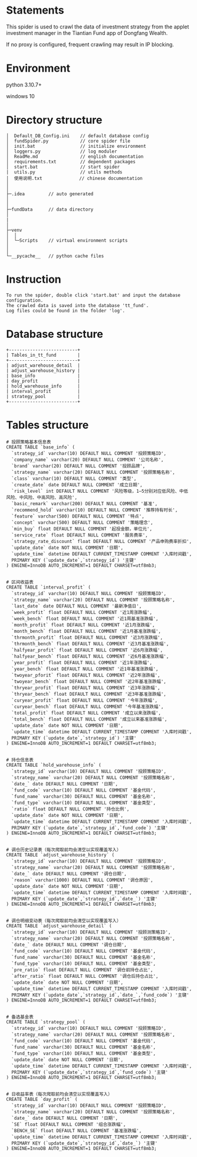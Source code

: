 # Statements
This spider is used to crawl the data of investment strategy from the applet investment manager in the Tiantian Fund app of Dongfang Wealth. 

If no proxy is configured, frequent crawling may result in IP blocking.



# Environment

python 3.10.7+

windows 10




# Directory structure
    │  Default_DB_Config.ini    // default database config
    │  fundSpider.py			// core spider file
    │  init.bat					// initialize environment
    │  loggers.py				// log moduler
    │  ReadMe.md				// english documentation
    │  requirements.txt			// dependent packages
    │  start.bat				// start spider
    |  utils.py					// utils methods
    │  使用说明.txt				 // chinese documentation
    │  
    │
    ├─.idea			// auto generated					
    │     
    │      
    ├─fundData		// data directory
    │ 
    |
    │          
    ├─venv			
    │  │              
    │  └─Scripts	// virtual environment scripts
    │      
    │              
    └─__pycache__	// python cache files



# Instruction

```
To run the spider, double click 'start.bat' and input the database configuration. 
The crawled data is saved into the database 'tt_fund'.
Log files could be found in the folder 'log'.
```



# Database structure

```
+--------------------------+
| Tables_in_tt_fund        |
+--------------------------+
| adjust_warehouse_detail  |
| adjust_warehouse_history |
| base_info                |
| day_profit               |
| hold_warehouse_info      |
| interval_profit          |
| strategy_pool            |
+--------------------------+
```



# Tables structure

```mysql
# 投顾策略基本信息表
CREATE TABLE `base_info` (
  `strategy_id` varchar(10) DEFAULT NULL COMMENT '投顾策略ID',
  `company_name` varchar(20) DEFAULT NULL COMMENT '公司名称',
  `brand` varchar(20) DEFAULT NULL COMMENT '投顾品牌',
  `strategy_name` varchar(20) DEFAULT NULL COMMENT '投顾策略名称',
  `class` varchar(10) DEFAULT NULL COMMENT '类型',
  `create_date` date DEFAULT NULL COMMENT '成立日期',
  `risk_level` int DEFAULT NULL COMMENT '风险等级，1—5分别对应低风险、中低风险、中风险、中高风险、高风险',
  `basic_remark` varchar(200) DEFAULT NULL COMMENT '基准',
  `recommend_hold` varchar(10) DEFAULT NULL COMMENT '推荐持有时长',
  `feature` varchar(500) DEFAULT NULL COMMENT '特点',
  `concept` varchar(500) DEFAULT NULL COMMENT '策略理念',
  `min_buy` float DEFAULT NULL COMMENT '起投金额，单位元',
  `service_rate` float DEFAULT NULL COMMENT '服务费率',
  `strategy_rate_discount` float DEFAULT NULL COMMENT '产品申购费率折扣',
  `update_date` date NOT NULL COMMENT '日期',
  `update_time` datetime DEFAULT CURRENT_TIMESTAMP COMMENT '入库时间戳',
  PRIMARY KEY (`update_date`,`strategy_id`) '主键'
) ENGINE=InnoDB AUTO_INCREMENT=1 DEFAULT CHARSET=utf8mb3;


# 区间收益表
CREATE TABLE `interval_profit` (
  `strategy_id` varchar(10) DEFAULT NULL COMMENT '投顾策略ID',
  `strategy_name` varchar(20) DEFAULT NULL COMMENT '投顾策略名称',
  `last_date` date DEFAULT NULL COMMENT '最新净值日',
  `week_profit` float DEFAULT NULL COMMENT '近1周涨跌幅',
  `week_bench` float DEFAULT NULL COMMENT '近1周基准涨跌幅',
  `month_profit` float DEFAULT NULL COMMENT '近1月涨跌幅',
  `month_bench` float DEFAULT NULL COMMENT '近1月基准涨跌幅',
  `thrmonth_profit` float DEFAULT NULL COMMENT '近3月涨跌幅',
  `thrmonth_bench` float DEFAULT NULL COMMENT '近3月基准涨跌幅',
  `halfyear_profit` float DEFAULT NULL COMMENT '近6月涨跌幅',
  `halfyear_bench` float DEFAULT NULL COMMENT '近6月基准涨跌幅',
  `year_profit` float DEFAULT NULL COMMENT '近1年涨跌幅',
  `year_bench` float DEFAULT NULL COMMENT '近1年基准涨跌幅',
  `twoyear_pforit` float DEFAULT NULL COMMENT '近2年涨跌幅',
  `twoyear_bench` float DEFAULT NULL COMMENT '近2年基准涨跌幅',
  `thryear_profit` float DEFAULT NULL COMMENT '近3年涨跌幅',
  `thryear_bench` float DEFAULT NULL COMMENT '近3年基准涨跌幅',
  `curyear_profit` float DEFAULT NULL COMMENT '今年涨跌幅',
  `curyear_bench` float DEFAULT NULL COMMENT '今年基准涨跌幅',
  `total_profit` float DEFAULT NULL COMMENT '成立以来涨跌幅',
  `total_bench` float DEFAULT NULL COMMENT '成立以来基准涨跌幅',
  `update_date` date NOT NULL COMMENT '日期',
  `update_time` datetime DEFAULT CURRENT_TIMESTAMP COMMENT '入库时间戳',
  PRIMARY KEY (`update_date`,`strategy_id`) '主键'
) ENGINE=InnoDB AUTO_INCREMENT=1 DEFAULT CHARSET=utf8mb3;


# 持仓信息表
CREATE TABLE `hold_warehouse_info` (
  `strategy_id` varchar(10) DEFAULT NULL COMMENT '投顾策略ID',
  `strategy_name` varchar(20) DEFAULT NULL COMMENT '投顾策略名称',
  `date_` date DEFAULT NULL COMMENT '日期',
  `fund_code` varchar(10) DEFAULT NULL COMMENT '基金代码',
  `fund_name` varchar(30) DEFAULT NULL COMMENT '基金名称',
  `fund_type` varchar(10) DEFAULT NULL COMMENT '基金类型',
  `ratio` float DEFAULT NULL COMMENT '持仓比例',
  `update_date` date NOT NULL COMMENT '日期',
  `update_time` datetime DEFAULT CURRENT_TIMESTAMP COMMENT '入库时间戳',
  PRIMARY KEY (`update_date`,`strategy_id`,`fund_code`) '主键'
) ENGINE=InnoDB AUTO_INCREMENT=1 DEFAULT CHARSET=utf8mb3;


# 调仓历史记录表（每次爬取前均会清空以实现覆盖写入）
CREATE TABLE `adjust_warehouse_history` (
  `strategy_id` varchar(10) DEFAULT NULL COMMENT '投顾策略ID',
  `strategy_name` varchar(20) DEFAULT NULL COMMENT '投顾策略名称',
  `date_` date DEFAULT NULL COMMENT '调仓日期',
  `reason` varchar(1000) DEFAULT NULL COMMENT '调仓原因',
  `update_date` date NOT NULL COMMENT '日期',
  `update_time` datetime DEFAULT CURRENT_TIMESTAMP COMMENT '入库时间戳',
  PRIMARY KEY (`update_date`,`strategy_id`,`date_`) '主键'
) ENGINE=InnoDB AUTO_INCREMENT=1 DEFAULT CHARSET=utf8mb3;


# 调仓明细变动表（每次爬取前均会清空以实现覆盖写入）
CREATE TABLE `adjust_warehouse_detail` (
  `strategy_id` varchar(10) DEFAULT NULL COMMENT '投顾测策略ID',
  `strategy_name` varchar(20) DEFAULT NULL COMMENT '投顾策略名称',
  `date_` date DEFAULT NULL COMMENT '调仓日期',
  `fund_code` varchar(10) DEFAULT NULL COMMENT '基金代码',
  `fund_name` varchar(30) DEFAULT NULL COMMENT '基金名称',
  `fund_type` varchar(10) DEFAULT NULL COMMENT '基金类型',
  `pre_ratio` float DEFAULT NULL COMMENT '调仓前持仓占比',
  `after_ratio` float DEFAULT NULL COMMENT '调仓后持仓占比',
  `update_date` date NOT NULL COMMENT '日期',
  `update_time` datetime DEFAULT CURRENT_TIMESTAMP COMMENT '入库时间戳',
  PRIMARY KEY (`update_date`,`strategy_id`,`date_`,`fund_code`) '主键'
) ENGINE=InnoDB AUTO_INCREMENT=1 DEFAULT CHARSET=utf8mb3;


# 备选基金表
CREATE TABLE `strategy_pool` (
  `strategy_id` varchar(10) DEFAULT NULL COMMENT '投顾策略ID',
  `strategy_name` varchar(20) DEFAULT NULL COMMENT '投顾策略名称',
  `fund_code` varchar(10) DEFAULT NULL COMMENT '基金代码',
  `fund_name` varchar(30) DEFAULT NULL COMMENT '基金名称',
  `fund_type` varchar(10) DEFAULT NULL COMMENT '基金类型',
  `update_date` date NOT NULL COMMENT '日期',
  `update_time` datetime DEFAULT CURRENT_TIMESTAMP COMMENT '入库时间戳',
  PRIMARY KEY (`update_date`,`strategy_id`,`fund_code`) '主键'
) ENGINE=InnoDB AUTO_INCREMENT=1 DEFAULT CHARSET=utf8mb3;


# 日收益率表（每次爬取前均会清空以实现覆盖写入）
CREATE TABLE `day_profit` (
  `strategy_id` varchar(10) DEFAULT NULL COMMENT '投顾策略ID',
  `strategy_name` varchar(20) DEFAULT NULL COMMENT '投顾策略名称',
  `date_` date DEFAULT NULL COMMENT '日期',
  `SE` float DEFAULT NULL COMMENT '组合涨跌幅',
  `BENCH_SE` float DEFAULT NULL COMMENT '基准涨跌幅',
  `update_time` datetime DEFAULT CURRENT_TIMESTAMP COMMENT '入库时间戳',
  PRIMARY KEY (`update_date`,`strategy_id`,`date_`) '主键'
) ENGINE=InnoDB AUTO_INCREMENT=1 DEFAULT CHARSET=utf8mb3;
```

